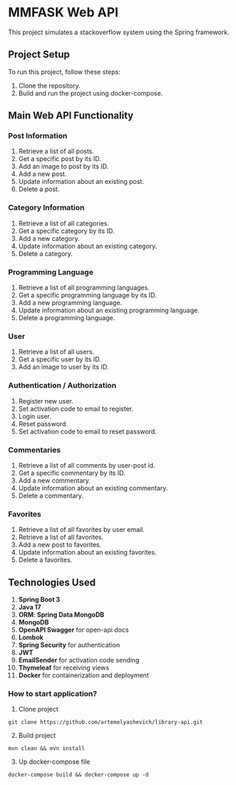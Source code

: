 # MMFASK Web API

This project simulates a stackoverflow system using the Spring
framework.

## Project Setup

To run this project, follow these steps:

1. Clone the repository.
2. Build and run the project using docker-compose.

## Main Web API Functionality

### Post Information

1. Retrieve a list of all posts.
2. Get a specific post by its ID.
3. Add an image to post by its ID.
4. Add a new post.
5. Update information about an existing post.
6. Delete a post.

### Category Information

1. Retrieve a list of all categories.
2. Get a specific category by its ID.
3. Add a new category.
4. Update information about an existing category.
5. Delete a category.

### Programming Language

1. Retrieve a list of all programming languages.
2. Get a specific programming language by its ID.
3. Add a new programming language.
4. Update information about an existing programming language.
5. Delete a programming language.

### User

1. Retrieve a list of all users.
2. Get a specific user by its ID.
3. Add an image to user by its ID.

### Authentication / Authorization

1. Register new user.
2. Set activation code to email to register.
3. Login user.
4. Reset password.
5. Set activation code to email to reset password.

### Commentaries

1. Retrieve a list of all comments by user-post id.
2. Get a specific commentary by its ID.
3. Add a new commentary.
4. Update information about an existing commentary.
5. Delete a commentary.

### Favorites

1. Retrieve a list of all favorites by user email.
2. Retrieve a list of all favorites.
3. Add a new post to favorites.
4. Update information about an existing favorites.
5. Delete a favorites.

## Technologies Used

1. **Spring Boot 3**
2. **Java 17**
3. **ORM**: **Spring Data MongoDB**
4. **MongoDB**
5. **OpenAPI Swagger** for open-api docs
6. **Lombok**
7. **Spring Security** for authentication
8. **JWT**
9. **EmailSender** for activation code sending
10. **Thymeleaf** for receiving views
11. **Docker** for containerization and deployment

### How to start application?

1) Clone project

```
git clone https://github.com/artemelyashevich/library-api.git
```

2) Build project
```
mvn clean && mvn install
```

3) Up docker-compose file
```
docker-compose build && docker-compose up -d 
```